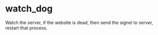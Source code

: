 # watch_dog
Watch the server, if the website is dead, then send the signel to server, restart that process.
